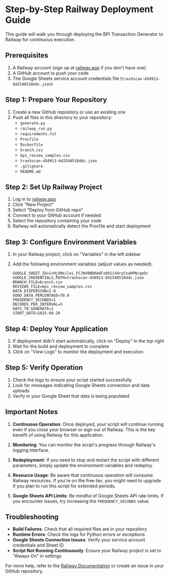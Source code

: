 # Step-by-Step Railway Deployment Guide

This guide will walk you through deploying the BPI Transaction Generator to Railway for continuous execution.

## Prerequisites

1. A Railway account (sign up at [railway.app](https://railway.app) if you don't have one)
2. A GitHub account to push your code
3. The Google Sheets service account credentials file (`trashscan-450913-8d2548518ddc.json`)

## Step 1: Prepare Your Repository

1. Create a new GitHub repository or use an existing one
2. Push all files in this directory to your repository:
   - `generate.py`
   - `railway_run.py`
   - `requirements.txt`
   - `Procfile`
   - `Dockerfile`
   - `branch.csv`
   - `bpi_review_samples.csv`
   - `trashscan-450913-8d2548518ddc.json`
   - `.gitignore`
   - `README.md`

## Step 2: Set Up Railway Project

1. Log in to [railway.app](https://railway.app)
2. Click "New Project"
3. Select "Deploy from GitHub repo"
4. Connect to your GitHub account if needed
5. Select the repository containing your code
6. Railway will automatically detect the Procfile and start deployment

## Step 3: Configure Environment Variables

1. In your Railway project, click on "Variables" in the left sidebar
2. Add the following environment variables (adjust values as needed):
   
   ```
   GOOGLE_SHEET_ID=1rHjXMxilei_FCJN49NDKmdFz8kSiX4ryCnaHPNcqeDc
   GOOGLE_CREDENTIALS_PATH=trashscan-450913-8d2548518ddc.json
   BRANCH_FILE=branch.csv
   REVIEWS_FILE=bpi_review_samples.csv
   DATA_DISPERSION=1.0
   GOOD_DATA_PERCENTAGE=70.0
   FREQUENCY_SECONDS=1
   RECORDS_PER_INTERVAL=5
   DAYS_TO_GENERATE=1
   START_DATE=2025-08-20
   ```

## Step 4: Deploy Your Application

1. If deployment didn't start automatically, click on "Deploy" in the top right
2. Wait for the build and deployment to complete
3. Click on "View Logs" to monitor the deployment and execution

## Step 5: Verify Operation

1. Check the logs to ensure your script started successfully
2. Look for messages indicating Google Sheets connection and data uploads
3. Verify in your Google Sheet that data is being populated

## Important Notes

1. **Continuous Operation**: Once deployed, your script will continue running even if you close your browser or sign out of Railway. This is the key benefit of using Railway for this application.

2. **Monitoring**: You can monitor the script's progress through Railway's logging interface.

3. **Redeployment**: If you need to stop and restart the script with different parameters, simply update the environment variables and redeploy.

4. **Resource Usage**: Be aware that continuous operation will consume Railway resources. If you're on the free tier, you might need to upgrade if you plan to run this script for extended periods.

5. **Google Sheets API Limits**: Be mindful of Google Sheets API rate limits. If you encounter issues, try increasing the `FREQUENCY_SECONDS` value.

## Troubleshooting

- **Build Failures**: Check that all required files are in your repository
- **Runtime Errors**: Check the logs for Python errors or exceptions
- **Google Sheets Connection Issues**: Verify your service account credentials and Sheet ID
- **Script Not Running Continuously**: Ensure your Railway project is set to "Always On" in settings

For more help, refer to the [Railway Documentation](https://docs.railway.app/) or create an issue in your GitHub repository.
